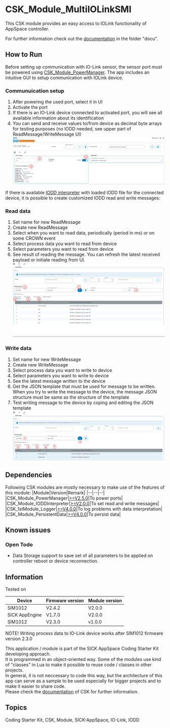 # CSK_Module_MultiIOLinkSMI
This CSK module provides an easy access to IOLink functionality of AppSpace controller.

For further information check out the [documentation](https://raw.githack.com/SICKAppSpaceCodingStarterKit/CSK_Module_MultiIOLinkSMI/main/docu/CSK_Module_MultiIOLinkSMI.html) in the folder "docu".

## How to Run
Before setting up communication with IO-Link sensor, the sensor port must be powered using [CSK_Module_PowerManager](https://github.com/SICKAppSpaceCodingStarterKit/CSK_Module_PowerManager).
The app includes an intuitive GUI to setup communication with IOLink device.

### Communuication setup

1. After powering the used port, select it in UI
2. Activate the port
3. If there is an IO-Link device connected to activated port, you will see all available information about its identification
4. You can send and receive values to/from device as decimal byte arrays for testing purposes (no IODD needed, see upper part of ReadMessage/WriteMessage UI)
![plot](./docu/media/mainPage.png)

If there is available [IODD interpreter](https://github.com/SICKAppSpaceCodingStarterKit/CSK_Module_IODDInterpreter) with loaded IODD file for the connected device, it is possible to create customized IODD read and write messages:

### Read data

1. Set name for new ReadMessage
2. Create new ReadMessage
3. Select when you want to read data, periodically (period in ms) or on some CROWN event
4. Select process data you want to read from device
5. Select parameters you want to read from device
6. See result of reading the message. You can refresh the latest received payload or initiate reading from UI.
![plot](./docu/media/readData.png)

### Write data

1. Set name for new WriteMessage
2. Create new WriteMessage
3. Select process data you want to write to device
4. Select parameters you want to write to device
5. See the latest message written to the device
6. Get the JSON template that must be used for message to be written. When you try to write the message to the device, the message JSON structure must be same as the structure of the template
7. Test writing message to the device by coping and editing the JSON template
![plot](./docu/media/writeData.png)

## Dependencies

Following CSK modules are mostly necessary to make use of the features of this module:
|Module|Version|Remark|
|--|--|--|
|CSK_Module_PowerManager|[>=V2.5.0](https://github.com/SICKAppSpaceCodingStarterKit/CSK_Module_PowerManager)|To power ports|
|CSK_Module_IODDInterpreter|[>=V2.0.0](https://github.com/SICKAppSpaceCodingStarterKit/CSK_Module_IODDInterpreter)|To set read and write messages|
|CSK_1stModule_Logger|[>=V4.0.0](https://github.com/SICKAppSpaceCodingStarterKit/CSK_1stModule_Logger)|To log problems with data interpretation|
|CSK_Module_PersistentData|[>=V4.0.0](https://github.com/SICKAppSpaceCodingStarterKit/CSK_Module_PersistentData)|To persist data|

## Known issues

### Open Todo
- Data Storage support to save set of all parameters to be applied on controller reboot or device reconnection.

## Information

Tested on  

|Device|Firmware version|Module version|
|--|--|--|
|SIM1012|V2.4.2|V2.0.0|
|SICK AppEngine|V1.7.0|V2.0.0|
|SIM1012|V2.3.0|v1.0.0|

NOTE! Writing process data to IO-Link device works after SIM1012 firmware version 2.3.0

This application / module is part of the SICK AppSpace Coding Starter Kit developing approach.  
It is programmed in an object-oriented way. Some of the modules use kind of "classes" in Lua to make it possible to reuse code / classes in other projects.  
In general, it is not neccessary to code this way, but the architecture of this app can serve as a sample to be used especially for bigger projects and to make it easier to share code.  
Please check the [documentation](https://github.com/SICKAppSpaceCodingStarterKit/.github/blob/main/docu/SICKAppSpaceCodingStarterKit_Documentation.md) of CSK for further information.  

## Topics

Coding Starter Kit, CSK, Module, SICK-AppSpace, IO-Link, IODD
